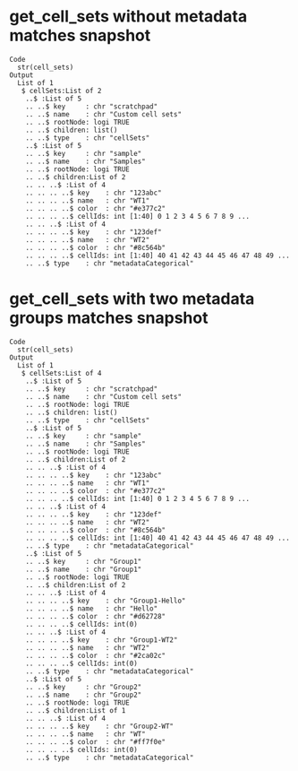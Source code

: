 # get_cell_sets without metadata matches snapshot

    Code
      str(cell_sets)
    Output
      List of 1
       $ cellSets:List of 2
        ..$ :List of 5
        .. ..$ key     : chr "scratchpad"
        .. ..$ name    : chr "Custom cell sets"
        .. ..$ rootNode: logi TRUE
        .. ..$ children: list()
        .. ..$ type    : chr "cellSets"
        ..$ :List of 5
        .. ..$ key     : chr "sample"
        .. ..$ name    : chr "Samples"
        .. ..$ rootNode: logi TRUE
        .. ..$ children:List of 2
        .. .. ..$ :List of 4
        .. .. .. ..$ key    : chr "123abc"
        .. .. .. ..$ name   : chr "WT1"
        .. .. .. ..$ color  : chr "#e377c2"
        .. .. .. ..$ cellIds: int [1:40] 0 1 2 3 4 5 6 7 8 9 ...
        .. .. ..$ :List of 4
        .. .. .. ..$ key    : chr "123def"
        .. .. .. ..$ name   : chr "WT2"
        .. .. .. ..$ color  : chr "#8c564b"
        .. .. .. ..$ cellIds: int [1:40] 40 41 42 43 44 45 46 47 48 49 ...
        .. ..$ type    : chr "metadataCategorical"

# get_cell_sets with two metadata groups matches snapshot

    Code
      str(cell_sets)
    Output
      List of 1
       $ cellSets:List of 4
        ..$ :List of 5
        .. ..$ key     : chr "scratchpad"
        .. ..$ name    : chr "Custom cell sets"
        .. ..$ rootNode: logi TRUE
        .. ..$ children: list()
        .. ..$ type    : chr "cellSets"
        ..$ :List of 5
        .. ..$ key     : chr "sample"
        .. ..$ name    : chr "Samples"
        .. ..$ rootNode: logi TRUE
        .. ..$ children:List of 2
        .. .. ..$ :List of 4
        .. .. .. ..$ key    : chr "123abc"
        .. .. .. ..$ name   : chr "WT1"
        .. .. .. ..$ color  : chr "#e377c2"
        .. .. .. ..$ cellIds: int [1:40] 0 1 2 3 4 5 6 7 8 9 ...
        .. .. ..$ :List of 4
        .. .. .. ..$ key    : chr "123def"
        .. .. .. ..$ name   : chr "WT2"
        .. .. .. ..$ color  : chr "#8c564b"
        .. .. .. ..$ cellIds: int [1:40] 40 41 42 43 44 45 46 47 48 49 ...
        .. ..$ type    : chr "metadataCategorical"
        ..$ :List of 5
        .. ..$ key     : chr "Group1"
        .. ..$ name    : chr "Group1"
        .. ..$ rootNode: logi TRUE
        .. ..$ children:List of 2
        .. .. ..$ :List of 4
        .. .. .. ..$ key    : chr "Group1-Hello"
        .. .. .. ..$ name   : chr "Hello"
        .. .. .. ..$ color  : chr "#d62728"
        .. .. .. ..$ cellIds: int(0) 
        .. .. ..$ :List of 4
        .. .. .. ..$ key    : chr "Group1-WT2"
        .. .. .. ..$ name   : chr "WT2"
        .. .. .. ..$ color  : chr "#2ca02c"
        .. .. .. ..$ cellIds: int(0) 
        .. ..$ type    : chr "metadataCategorical"
        ..$ :List of 5
        .. ..$ key     : chr "Group2"
        .. ..$ name    : chr "Group2"
        .. ..$ rootNode: logi TRUE
        .. ..$ children:List of 1
        .. .. ..$ :List of 4
        .. .. .. ..$ key    : chr "Group2-WT"
        .. .. .. ..$ name   : chr "WT"
        .. .. .. ..$ color  : chr "#ff7f0e"
        .. .. .. ..$ cellIds: int(0) 
        .. ..$ type    : chr "metadataCategorical"

